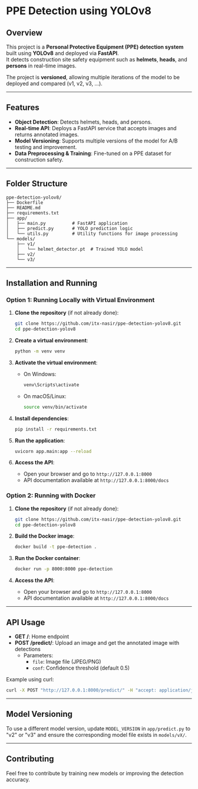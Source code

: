 # PPE Detection using YOLOv8

## Overview
This project is a **Personal Protective Equipment (PPE) detection system** built using **YOLOv8** and deployed via **FastAPI**.  
It detects construction site safety equipment such as **helmets**, **heads**, and **persons** in real-time images.

The project is **versioned**, allowing multiple iterations of the model to be deployed and compared (v1, v2, v3, ...).

---

## Features

- **Object Detection**: Detects helmets, heads, and persons.
- **Real-time API**: Deploys a FastAPI service that accepts images and returns annotated images.
- **Model Versioning**: Supports multiple versions of the model for A/B testing and improvement.
- **Data Preprocessing & Training**: Fine-tuned on a PPE dataset for construction safety.

---

## Folder Structure

```
ppe-detection-yolov8/
├── Dockerfile
├── README.md
├── requirements.txt
├── app/
│   ├── main.py          # FastAPI application
│   ├── predict.py       # YOLO prediction logic
│   └── utils.py         # Utility functions for image processing
└── models/
    ├── v1/
    │   └── helmet_detector.pt  # Trained YOLO model
    ├── v2/
    └── v3/
```

---

## Installation and Running

### Option 1: Running Locally with Virtual Environment

1. **Clone the repository** (if not already done):
   ```bash
   git clone https://github.com/itx-nasir/ppe-detection-yolov8.git
   cd ppe-detection-yolov8
   ```

2. **Create a virtual environment**:
   ```bash
   python -m venv venv
   ```

3. **Activate the virtual environment**:
   - On Windows:
     ```bash
     venv\Scripts\activate
     ```
   - On macOS/Linux:
     ```bash
     source venv/bin/activate
     ```

4. **Install dependencies**:
   ```bash
   pip install -r requirements.txt
   ```

5. **Run the application**:
   ```bash
   uvicorn app.main:app --reload
   ```

6. **Access the API**:
   - Open your browser and go to `http://127.0.0.1:8000`
   - API documentation available at `http://127.0.0.1:8000/docs`

### Option 2: Running with Docker

1. **Clone the repository** (if not already done):
   ```bash
   git clone https://github.com/itx-nasir/ppe-detection-yolov8.git
   cd ppe-detection-yolov8
   ```

2. **Build the Docker image**:
   ```bash
   docker build -t ppe-detection .
   ```

3. **Run the Docker container**:
   ```bash
   docker run -p 8000:8000 ppe-detection
   ```

4. **Access the API**:
   - Open your browser and go to `http://127.0.0.1:8000`
   - API documentation available at `http://127.0.0.1:8000/docs`

---

## API Usage

- **GET /**: Home endpoint
- **POST /predict/**: Upload an image and get the annotated image with detections
  - Parameters:
    - `file`: Image file (JPEG/PNG)
    - `conf`: Confidence threshold (default 0.5)

Example using curl:
```bash
curl -X POST "http://127.0.0.1:8000/predict/" -H "accept: application/json" -H "Content-Type: multipart/form-data" -F "file=@image.jpg"
```

---

## Model Versioning

To use a different model version, update `MODEL_VERSION` in `app/predict.py` to "v2" or "v3" and ensure the corresponding model file exists in `models/vX/`.

---

## Contributing

Feel free to contribute by training new models or improving the detection accuracy.

